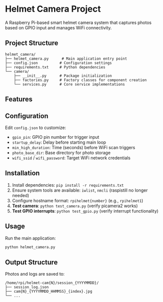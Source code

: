 # Helmet Camera Project

A Raspberry Pi-based smart helmet camera system that captures photos based on GPIO input and manages WiFi connectivity.

## Project Structure

```
helmet_camera/
├── helmet_camera.py      # Main application entry point
├── config.json          # Configuration settings
├── requirements.txt     # Python dependencies
└── camera/
    ├── __init__.py      # Package initialization
    ├── factories.py     # Factory classes for component creation
    └── services.py      # Core service implementations
```

## Features
## Configuration

Edit `config.json` to customize:
- `gpio_pin`: GPIO pin number for trigger input
- `startup_delay`: Delay before starting main loop
- `min_high_duration`: Time (seconds) before WiFi scan triggers
- `photo_base_dir`: Base directory for photo storage
- `wifi_ssid` / `wifi_password`: Target WiFi network credentials

## Installation

1. Install dependencies: `pip install -r requirements.txt`
2. Ensure system tools are available: `iwlist`, `nmcli` (raspistill no longer needed)
3. Configure hostname format: `rpihelmet{number}` (e.g., `rpihelmet1`)
4. **Test camera**: `python test_camera.py` (verify picamera2 works)
5. **Test GPIO interrupts**: `python test_gpio.py` (verify interrupt functionality)

## Usage

Run the main application:
```bash
python helmet_camera.py
```

## Output Structure

Photos and logs are saved to:
```
/home/rpi/helmet-cam{N}/session_{YYYYMMDD}/
├── session_log.json
├── cam{N}_{YYYYMMDD_HHMMSS}_{index}.jpg
└── ...
``` 